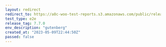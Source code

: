 ```yaml
---
layout: redirect
redirect_to: https://a8c-woo-test-reports.s3.amazonaws.com/public/release/7.7.0/gutenberg/e2e/index.html
test_type: e2e
release_tag: 7.7.0
env_description: "gutenberg"
created_at: "2023-05-09T22:44:50Z"
passed: false
---
```

